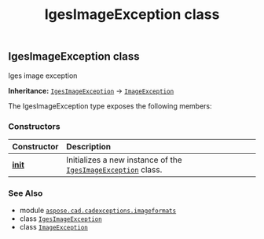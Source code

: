﻿---
title: IgesImageException class
second_title: Aspose.CAD for Python via .NET API References
description: 
type: docs
weight: 50
url: /python-net/aspose.cad.cadexceptions.imageformats/igesimageexception/
is_root: false
---

## IgesImageException class

Iges image exception



**Inheritance:** [`IgesImageException`](/cad/python-net/aspose.cad.cadexceptions.imageformats/igesimageexception) → 
[`ImageException`](/cad/python-net/aspose.cad.cadexceptions/imageexception)



The IgesImageException type exposes the following members:

### Constructors
| Constructor | Description |
| :- | :- |
| [__init__](/cad/python-net/aspose.cad.cadexceptions.imageformats/igesimageexception/__init__/#str) | Initializes a new instance of the [`IgesImageException`](/cad/python-net/aspose.cad.cadexceptions.imageformats/igesimageexception) class. |



### See Also
* module [`aspose.cad.cadexceptions.imageformats`](..)
* class [`IgesImageException`](/cad/python-net/aspose.cad.cadexceptions.imageformats/igesimageexception)
* class [`ImageException`](/cad/python-net/aspose.cad.cadexceptions/imageexception)
